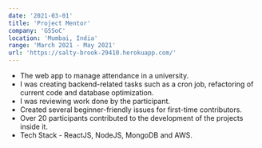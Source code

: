 ```yaml
---
date: '2021-03-01'
title: 'Project Mentor'
company: 'GSSoC'
location: 'Mumbai, India'
range: 'March 2021 - May 2021'
url: 'https://salty-brook-29410.herokuapp.com/'
---
```


- The web app to manage attendance in a university.
- I was creating backend-related tasks such as a cron job, refactoring of current code and database optimization.
- I was reviewing work done by the participant.
- Created several beginner-friendly issues for first-time contributors.
- Over 20 participants contributed to the development of the projects inside it.
- Tech Stack - ReactJS, NodeJS, MongoDB and AWS.